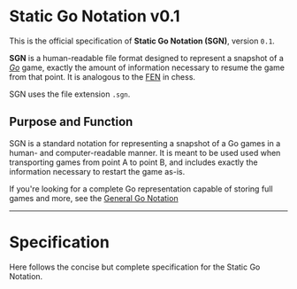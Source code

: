 # Static Go Notation v0.1

This is the official specification of **Static Go Notation (SGN)**, version `0.1`.

**SGN** is a human-readable file format designed to represent a snapshot of a [_Go_](<https://en.wikipedia.org/wiki/Go_(game)>) game, exactly the amount of information necessary to resume the game from that point. It is analogous to the [FEN](https://en.wikipedia.org/wiki/Forsyth%E2%80%93Edwards_Notation) in chess.

SGN uses the file extension `.sgn`.

## Purpose and Function

SGN is a standard notation for representing a snapshot of a Go games in a human- and computer-readable manner. It is meant to be used used when transporting games from point A to point B, and includes exactly the information necessary to restart the game as-is.

If you're looking for a complete Go representation capable of storing full games and more, see the [General Go Notation](GGN.md)

---

# Specification

Here follows the concise but complete specification for the Static Go Notation.
